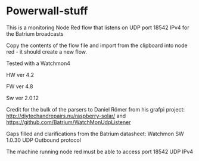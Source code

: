# Powerwall-stuff

This is a monitoring Node Red flow that listens on UDP port 18542 IPv4 for the Batrium broadcasts

Copy the contents of the flow file and import from the clipboard into node red - it should create a new flow.

Tested with a Watchmon4

HW ver 4.2

FW ver 4.8

Sw ver 2.0.12

Credit for the bulk of the parsers to Daniel Römer from his grafpi project:
http://diytechandrepairs.nu/raspberry-solar/
and
https://github.com/Batrium/WatchMonUdpListener

Gaps filled and clarifications from the Batrium datasheet:
Watchmon SW 1.0.30 UDP Outbound protocol

The machine running node red must be able to access port 18542 UDP IPv4
